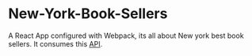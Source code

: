 # New-York-Book-Sellers

A React App configured with Webpack, its all about New york best book sellers. It consumes this [API](https://any-api.com/nytimes_com/books_api).
